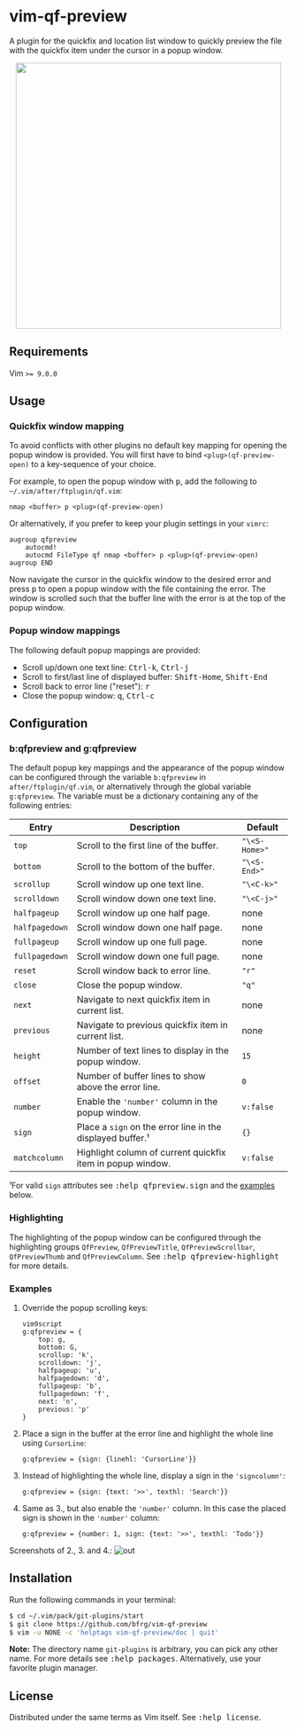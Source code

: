 # vim-qf-preview

A plugin for the quickfix and location list window to quickly preview the file
with the quickfix item under the cursor in a popup window.

<dl>
  <p align="center">
  <a href="https://asciinema.org/a/265817">
    <img src="https://asciinema.org/a/265817.png" width="480">
  </a>
  </p>
</dl>


## Requirements

Vim `>= 9.0.0`


## Usage

### Quickfix window mapping

To avoid conflicts with other plugins no default key mapping for opening the
popup window is provided. You will first have to bind `<plug>(qf-preview-open)`
to a key-sequence of your choice.

For example, to open the popup window with <kbd>p</kbd>, add the following to
`~/.vim/after/ftplugin/qf.vim`:
```vim
nmap <buffer> p <plug>(qf-preview-open)
```

Or alternatively, if you prefer to keep your plugin settings in your `vimrc`:
```vim
augroup qfpreview
    autocmd!
    autocmd FileType qf nmap <buffer> p <plug>(qf-preview-open)
augroup END
```

Now navigate the cursor in the quickfix window to the desired error and press
<kbd>p</kbd> to open a popup window with the file containing the error. The
window is scrolled such that the buffer line with the error is at the top of the
popup window.

### Popup window mappings

The following default popup mappings are provided:

- Scroll up/down one text line: <kbd>Ctrl-k</kbd>, <kbd>Ctrl-j</kbd>
- Scroll to first/last line of displayed buffer: <kbd>Shift-Home</kbd>,
  <kbd>Shift-End</kbd>
- Scroll back to error line ("reset"): <kbd>r</kbd>
- Close the popup window: <kbd>q</kbd>, <kbd>Ctrl-c</kbd>


## Configuration

### b:qfpreview and g:qfpreview

The default popup key mappings and the appearance of the popup window can be
configured through the variable `b:qfpreview` in `after/ftplugin/qf.vim`, or
alternatively through the global variable `g:qfpreview`. The variable must be a
dictionary containing any of the following entries:

| Entry          | Description                                                | Default       |
| -------------- | ---------------------------------------------------------- | ------------- |
| `top`          | Scroll to the first line of the buffer.                    | `"\<S-Home>"` |
| `bottom`       | Scroll to the bottom of the buffer.                        | `"\<S-End>"`  |
| `scrollup`     | Scroll window up one text line.                            | `"\<C-k>"`    |
| `scrolldown`   | Scroll window down one text line.                          | `"\<C-j>"`    |
| `halfpageup`   | Scroll window up one half page.                            | none          |
| `halfpagedown` | Scroll window down one half page.                          | none          |
| `fullpageup`   | Scroll window up one full page.                            | none          |
| `fullpagedown` | Scroll window down one full page.                          | none          |
| `reset`        | Scroll window back to error line.                          | `"r"`         |
| `close`        | Close the popup window.                                    | `"q"`         |
| `next`         | Navigate to next quickfix item in current list.            | none          |
| `previous`     | Navigate to previous quickfix item in current list.        | none          |
| `height`       | Number of text lines to display in the popup window.       | `15`          |
| `offset`       | Number of buffer lines to show above the error line.       | `0`           |
| `number`       | Enable the `'number'` column in the popup window.          | `v:false`     |
| `sign`         | Place a `sign` on the error line in the displayed buffer.¹ | `{}`          |
| `matchcolumn`  | Highlight column of current quickfix item in popup window. | `v:false`     |

¹For valid `sign` attributes see <kbd>:help qfpreview.sign</kbd> and the
[examples](#examples) below.

### Highlighting

The highlighting of the popup window can be configured through the highlighting
groups `QfPreview`, `QfPreviewTitle`, `QfPreviewScrollbar`, `QfPreviewThumb` and
`QfPreviewColumn`. See <kbd>:help qfpreview-highlight</kbd> for more details.

### Examples

1. Override the popup scrolling keys:
   ```vim
   vim9script
   g:qfpreview = {
       top: g,
       bottom: G,
       scrollup: 'k',
       scrolldown: 'j',
       halfpageup: 'u',
       halfpagedown: 'd',
       fullpageup: 'b',
       fullpagedown: 'f',
       next: 'n',
       previous: 'p'
   }
   ```
2. Place a sign in the buffer at the error line and highlight the whole line
   using `CursorLine`:
   ```vim
   g:qfpreview = {sign: {linehl: 'CursorLine'}}
   ```
3. Instead of highlighting the whole line, display a sign in the `'signcolumn'`:
   ```vim
   g:qfpreview = {sign: {text: '>>', texthl: 'Search'}}
   ```
4. Same as 3., but also enable the `'number'` column. In this case the placed
   sign is shown in the `'number'` column:
   ```vim
   g:qfpreview = {number: 1, sign: {text: '>>', texthl: 'Todo'}}
   ```

Screenshots of 2., 3. and 4.:
![out](https://user-images.githubusercontent.com/6266600/77472775-b4cdaa00-6e14-11ea-8abd-d55c47fdeda7.png)


## Installation

Run the following commands in your terminal:
```bash
$ cd ~/.vim/pack/git-plugins/start
$ git clone https://github.com/bfrg/vim-qf-preview
$ vim -u NONE -c 'helptags vim-qf-preview/doc | quit'
```
**Note:** The directory name `git-plugins` is arbitrary, you can pick any other
name. For more details see <kbd>:help packages</kbd>. Alternatively, use your
favorite plugin manager.


## License

Distributed under the same terms as Vim itself. See <kbd>:help license</kbd>.
